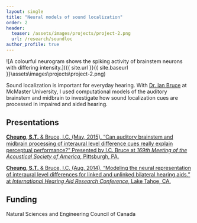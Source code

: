 ```yaml
---
layout: single
title: "Neural models of sound localization"
order: 2
header:
  teaser: /assets/images/projects/project-2.png
  url: /research/soundloc
author_profile: true
---
```


![A colourful neurogram shows the spiking activity of brainstem neurons with differing intensity.]({{ site.url }}{{ site.baseurl }}\assets\images\projects\project-2.png)

Sound localization is important for everyday hearing. With [Dr. Ian Bruce](http://www.ece.mcmaster.ca/~ibruce/) at McMaster University, I used computational models of the auditory brainstem and midbrain to investigate how sound localization cues are processed in impaired and aided hearing.

## Presentations
[**Cheung, S.T.** & Bruce, I.C. (May, 2015). “Can auditory brainstem and midbrain processing of interaural level diﬀerence cues really explain perceptual performance?” Presented by I.C. Bruce at *169th Meeting of the Acoustical Society of America*, Pittsburgh, PA.](http://dx.doi.org/10.1121/1.4920775)

[**Cheung, S.T.** & Bruce, I.C. (Aug, 2014). “Modeling the neural representation of interaural level diﬀerences for linked and unlinked bilateral hearing aids.” at *International Hearing Aid Research Conference*, Lake Tahoe, CA.](https://dx.doi.org/10.13140/RG.2.2.12089.88163)

## Funding
Natural Sciences and Engineering Council of Canada
